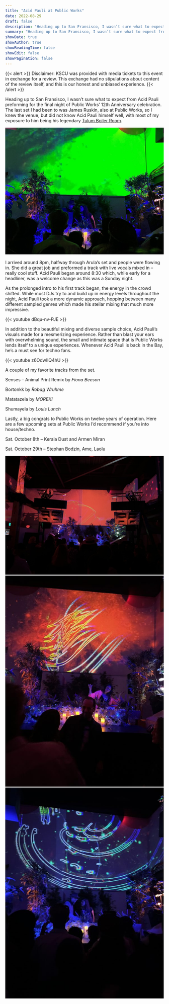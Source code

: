 ```yaml
---
title: "Acid Pauli at Public Works"
date: 2022-08-29
draft: false
description: "Heading up to San Fransisco, I wasn’t sure what to expect from Acid Pauli preforming for the final night of Public Works’ 12th Anniversary celebration."
summary: "Heading up to San Fransisco, I wasn’t sure what to expect from Acid Pauli preforming for the final night of Public Works’ 12th Anniversary celebration. The last set I had been to..."
showDate: true
showAuthor: true
showReadingTime: false
showEdit: false
showPagination: false
---
```

{{< alert >}}
Disclaimer: KSCU was provided with media tickets to this event in exchange for a review. This exchange had no stipulations about content of the review itself, and this is our honest and unbiased experience.
{{< /alert >}}

Heading up to San Fransisco, I wasn’t sure what to expect from Acid Pauli preforming for the final night of Public Works’ 12th Anniversary celebration. The last set I had been to was James Ruskin, also at Public Works, so I knew the venue, but did not know Acid Pauli himself well, with most of my exposure to him being his legendary [Tulum Boiler Room](https://youtu.be/EfZu4BCi644).

![Acid Pauli during a set change.](acid_pauli_set_change.jpg)

I arrived around 8pm, halfway through Arula’s set and people were flowing in. She did a great job and preformed a track with live vocals mixed in – really cool stuff. Acid Pauli began around 8:30 which, while early for a headliner, was a welcome change as this was a Sunday night.

As the prolonged intro to his first track began, the energy in the crowd shifted. While most DJs try to and build up in energy levels throughout the night, Acid Pauli took a more dynamic approach, hopping between many different sampled genres which made his stellar mixing that much more impressive.

{{< youtube dBqu-nv-PJE >}}

In addition to the beautiful mixing and diverse sample choice, Acid Pauli’s visuals made for a mesmerizing experience. Rather than blast your ears with overwhelming sound, the small and intimate space that is Public Works lends itself to a unique experiences. Whenever Acid Pauli is back in the Bay, he’s a must see for techno fans.

{{< youtube z6OdwIlQ4hU >}}

A couple of my favorite tracks from the set.

Senses – Animal Print Remix by _Fiona Beeson_

Bortonkk by _Robag Wruhme_

Matatazela by _MOREKI_

Shumayela by _Louis Lunch_

Lastly, a big congrats to Public Works on twelve years of operation. Here are a few upcoming sets at Public Works I’d recommend if you’re into house/techno.

Sat. October 8th – Kerala Dust and Armen Miran

Sat. October 29th – Stephan Bodzin, Ame, Laolu

![](public_works1.jpg)
![](public_works2.jpg)
![](public_works3.jpg)